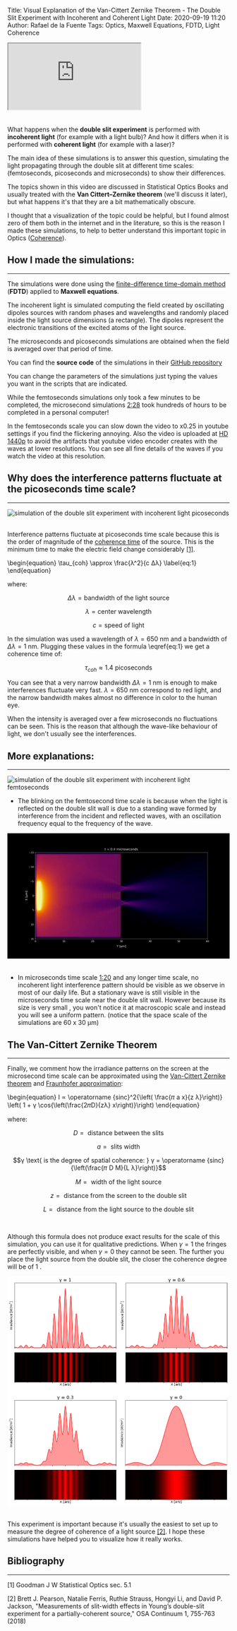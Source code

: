 Title: Visual Explanation of the Van-Cittert Zernike Theorem - The Double Slit Experiment with Incoherent and Coherent Light
Date: 2020-09-19 11:20
Author: Rafael de la Fuente
Tags: Optics, Maxwell Equations, FDTD, Light Coherence

<!-- 16:9 aspect ratio -->
<div class="embed-responsive embed-responsive-16by9">
<iframe class="embed-responsive-item" src="https://www.youtube.com/embed/5cyzdsd6AOs?vq=hd1440" alt="Simulation of the Double Slit Experiment with Incoherent and Coherent Light" allowfullscreen></iframe>
</div>


<br /> 

What happens when the **double slit experiment** is performed with **incoherent light** (for example with a light bulb)? And how it differs when it is performed with **coherent light**  (for example with a laser)?

The main idea of these simulations is to answer this question, simulating the light propagating through the double slit at different time scales: (femtoseconds, picoseconds and microseconds) to show their differences.

The topics shown in this video are discussed in Statistical Optics Books and usually treated with the **Van Cittert–Zernike theorem** (we'll discuss it later), but what happens it's that they are a bit mathematically obscure.

I thought that a visualization of the topic could be helpful, but I found almost zero of them both in the internet and in the literature, so this is the reason I made these simulations, to help to better understand this important topic in Optics ([Coherence](https://en.wikipedia.org/wiki/Coherence_(physics))).


## How I made the simulations:
---

The simulations were done using the [finite-difference time-domain method](https://en.wikipedia.org/wiki/Finite-difference_time-domain_method) (**FDTD**) applied to **Maxwell equations**.

The incoherent light is simulated computing the field created by oscillating dipoles sources with random phases and wavelengths and randomly placed inside the light source dimensions (a rectangle). The dipoles represent the electronic transitions of the excited atoms of the light source.

The microseconds and picoseconds simulations are obtained when the field is averaged over that period of time.

You can find the **source code** of the simulations in their [GitHub repository](https://github.com/rafael-fuente/Incoherent-Light-Simulation/tree/master/double_slit_simulations)

You can change the parameters of the simulations just typing the values you want in the scripts that are indicated.

While the femtoseconds simulations only took a few minutes to be completed, the microsecond simulations [2:28](https://www.youtube.com/watch?v=5cyzdsd6AOs&t=148s) took hundreds of hours to be completed in a personal computer!

In the femtoseconds scale you can slow down the video to x0.25 in youtube settings if you find the flickering annoying. Also the video is uploaded at [HD 1440p](https://www.youtube.com/watch?v=5cyzdsd6AOs?vq=hd1440)
 to avoid the artifacts that youtube video encoder creates with the waves at lower resolutions. You can see all fine details of the waves if you watch the video at this resolution.


## Why does the interference patterns fluctuate at the picoseconds time scale?
---

<div style="text-align:left"><img src="./images/incoherent-double-slit-simulations/simulation-incoherent-picoseconds.gif" alt="simulation of the double slit experiment with incoherent light picoseconds"/></div>
<br /> 

Interference patterns fluctuate at picoseconds time scale because this is the order of magnitude of the [coherence time](https://en.wikipedia.org/wiki/Coherence_time) of the source. This is the minimum time to make the electric field change considerably [[1]](#references).

\begin{equation}
\tau_{coh} \approx \frac{λ^2}{c Δλ}  \label{eq:1}
\end{equation}

where:

$$ Δλ = \text{bandwidth of the light source}$$

$$ λ = \text{center wavelength}$$

$$ c = \text{speed of light}$$


In the simulation was used a wavelength of $λ = 650 \text{ nm}$ and a bandwidth of $Δλ = 1 \text{ nm}$. Plugging these values in the formula \eqref{eq:1} we get a coherence time of:

$$\tau_{coh} \approx 1.4 \text{ picoseconds} $$

You can see that a very narrow bandwidth $Δλ = 1 \text{ nm}$ is enough to make interferences fluctuate very fast. $λ = 650 \text{ nm}$ correspond to red light, and the narrow bandwidth makes almost no difference in color to the human eye.

When the intensity is averaged over a few microseconds no fluctuations can be seen. This is the reason that although the wave-like behaviour of light, we don't usually see the interferences.

## More explanations:
---
<div style="text-align:left"><img src="./images/incoherent-double-slit-simulations/simulation-incoherent-femtoseconds.gif" alt="simulation of the double slit experiment with incoherent light femtoseconds"/></div>

+ The blinking on the femtosecond time scale is because when the light is reflected on the double slit wall is due to a standing wave formed by interference from the incident and reflected waves, with an oscillation frequency equal to the frequency of the wave.

<div style="text-align:left"><img src="./images/incoherent-double-slit-simulations/simulation-incoherent-microseconds.gif" alt="simulation of the double slit experiment with incoherent light microseconds"/></div>
<br /> 

+ In microseconds time scale [1:20](https://www.youtube.com/watch?v=5cyzdsd6AOs&t=80s) and any longer time scale, no incoherent light interference pattern should be visible as we observe in most of our daily life. But a stationary wave is still visible in the microseconds time scale near the double slit wall. However because its size is very small , you won't notice it at macroscopic scale and instead you will see a uniform pattern. (notice that the space scale of the simulations are 60 x 30 μm)

## The Van-Cittert Zernike Theorem
---

Finally, we comment how the irradiance patterns on the screen at the microsecond time scale can be approximated using the [Van-Cittert Zernike theorem](https://en.wikipedia.org/wiki/Van_Cittert%E2%80%93Zernike_theorem) and [Fraunhofer approximation](https://en.wikipedia.org/wiki/Fraunhofer_diffraction):

\begin{equation}
I ∝ \operatorname {sinc}^2{\left( \frac{𝜋 a x}{z λ}\right)} \left( 1 + γ  \cos{\left(\frac{2𝜋D}{zλ}  x\right)}\right) 
\end{equation}

where:


$$D = \text{ distance between the slits}$$

$$a = \text{ slits width}$$

$$γ \text{  is the degree  of spatial coherence:  }  γ = \operatorname {sinc}{\left(\frac{𝜋 D M}{L λ}\right)}$$

$$M = \text{ width of the light source}$$

$$z = \text{ distance from the screen to the double slit}$$

$$L = \text{ distance from the light source to the double slit}$$

<br /> 

Although this formula does not produce exact results for the scale of this simulation, you can use it for qualitative predictions. When $γ = 1$ the fringes are perfectly visible, and when $γ = 0$ they cannot be seen. The further you place the light source from the double slit, the closer the coherence degree will be of $1$ .

<div style="text-align:center"><img src="./images/incoherent-double-slit-simulations/Van-Cittert-Zernike-Theorem-coherence.png" alt="simulation of the double slit experiment with incoherent light microseconds"/></div>
<br /> 



This experiment is important because it's usually the easiest to set up to measure the degree of coherence of a light source [[2]](#references). I hope these simulations have helped you to visualize how it really works.

## Bibliography
---

<div class="references" id="references"></div>

[1] Goodman J W Statistical Optics sec. 5.1<br /> 

[2] Brett J. Pearson, Natalie Ferris, Ruthie Strauss, Hongyi Li, and David P. Jackson, "Measurements of slit-width effects in Young’s double-slit experiment for a partially-coherent source," OSA Continuum 1, 755-763 (2018)

